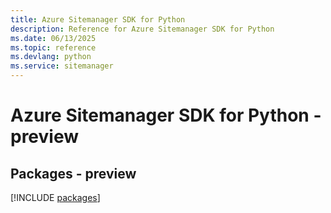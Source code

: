 ```yaml
---
title: Azure Sitemanager SDK for Python
description: Reference for Azure Sitemanager SDK for Python
ms.date: 06/13/2025
ms.topic: reference
ms.devlang: python
ms.service: sitemanager
---
```

# Azure Sitemanager SDK for Python - preview
## Packages - preview
[!INCLUDE [packages](sitemanager-index.md)]